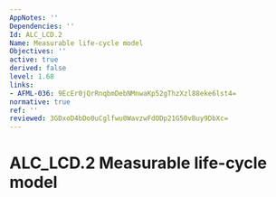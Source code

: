 ```yaml
---
AppNotes: ''
Dependencies: ''
Id: ALC_LCD.2
Name: Measurable life-cycle model
Objectives: ''
active: true
derived: false
level: 1.68
links:
- AFML-036: 9EcEr0jQrRnqbmDebNMnwaKp52gThzXzl88eke6lst4=
normative: true
ref: ''
reviewed: 3GDxoD4bDo0uCglfwu0WavzwFdODp21G50vBuy9DbXc=
---
```


# ALC_LCD.2 Measurable life-cycle model